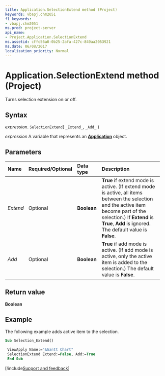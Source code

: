 ```yaml
---
title: Application.SelectionExtend method (Project)
keywords: vbapj.chm2051
f1_keywords:
- vbapj.chm2051
ms.prod: project-server
api_name:
- Project.Application.SelectionExtend
ms.assetid: cffc56a0-0b25-2afa-427c-840aa2053921
ms.date: 06/08/2017
localization_priority: Normal
---
```



# Application.SelectionExtend method (Project)

Turns selection extension on or off.


## Syntax

_expression_. `SelectionExtend`( `_Extend_`, `_Add_` )

_expression_ A variable that represents an **[Application](Project.Application.md)** object.


## Parameters



|Name|Required/Optional|Data type|Description|
|:-----|:-----|:-----|:-----|
| _Extend_|Optional|**Boolean**|**True** if extend mode is active. (If extend mode is active, all items between the selection and the active item become part of the selection.) If **Extend** is **True**, **Add** is ignored. The default value is **False**.|
| _Add_|Optional|**Boolean**|**True** if add mode is active. (If add mode is active, only the active item is added to the selection.) The default value is **False**.|

## Return value

 **Boolean**


## Example

The following example adds active item to the selection.


```vb
Sub Selection_Extend() 
 
 ViewApply Name:="&Gantt Chart" 
 SelectionExtend Extend:=False, Add:=True 
 End Sub
```

[!include[Support and feedback](~/includes/feedback-boilerplate.md)]